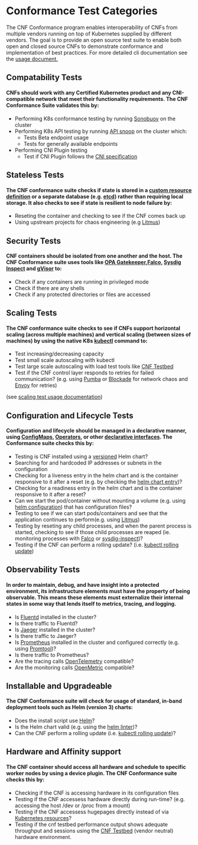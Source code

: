# Conformance Test Categories
The CNF Conformance program enables interoperability of CNFs from multiple vendors running on top of Kubernetes supplied by different vendors. The goal is to provide an open source test suite to enable both open and closed source CNFs to demonstrate conformance and implementation of best practices.  For more detailed cli documentation see the [usage document.](https://github.com/cncf/cnf-conformance/blob/master/USAGE.md)
## Compatability Tests 
#### CNFs should work with any Certified Kubernetes product and any CNI-compatible network that meet their functionality requirements.  The CNF Conformance Suite validates this by:
*  Performing K8s conformance testing by running [Sonobuoy](https://github.com/cncf/k8s-conformance/blob/master/instructions.md) on the cluster
*  Performing K8s API testing by running [API snoop](https://github.com/cncf/apisnoop) on the cluster which:
    * Tests Beta endpoint usage
    * Tests for generally available endpoints
*  Performing CNI Plugin testing
    * Test if CNI Plugin follows the [CNI specification](https://github.com/containernetworking/cni/blob/master/SPEC.md)

## Stateless Tests 
#### The CNF conformance suite checks if state is stored in a [custom resource definition](https://kubernetes.io/docs/concepts/extend-kubernetes/api-extension/custom-resources/) or a separate database (e.g. [etcd](https://github.com/etcd-io/etcd)) rather than requiring local storage.  It also checks to see if state is resilient to node failure by:
*  Reseting the container and checking to see if the CNF comes back up
*  Using upstream projects for chaos engineering (e.g [Litmus](//https://github.com/litmuschaos/litmus))

## Security Tests 
#### CNF containers should be isolated from one another and the host.  The CNF Conformance suite uses tools like [OPA Gatekeeper](https://github.com/open-policy-agent/gatekeeper),[Falco](https://github.com/falcosecurity/falco), [Sysdig Inspect](https://github.com/draios/sysdig-inspect) and [gVisor](https://github.com/google/gvisor) to:
*  Check if any containers are running in privileged mode
*  Check if there are any shells
*  Check if any protected directories or files are accessed

## Scaling Tests  
#### The CNF conformance suite checks to see if CNFs support horizontal scaling (across multiple machines) and vertical scaling (between sizes of machines) by using the native K8s [kubectl](https://kubernetes.io/docs/reference/kubectl/cheatsheet/#scaling-resources) command to:
*  Test increasing/decreasing capacity
*  Test small scale autoscaling with kubectl
*  Test large scale autoscaling with load test tools like [CNF Testbed](https://github.com/cncf/cnf-testbed)
*  Test if the CNF control layer responds to retries for failed communication? (e.g. using [Pumba](https://github.com/alexei-led/pumba) or [Blockade](https://github.com/worstcase/blockade) for network chaos and [Envoy](https://github.com/envoyproxy/envoy) for retries)

(see [scaling test usage documentation](https://github.com/cncf/cnf-conformance/blob/master/USAGE.md#scaling-tests))
## Configuration and Lifecycle Tests 

#### Configuration and lifecycle should be managed in a declarative manner, using [ConfigMaps](https://kubernetes.io/docs/tasks/configure-pod-container/configure-pod-configmap/), [Operators](https://kubernetes.io/docs/concepts/extend-kubernetes/operator/), or other [declarative interfaces](https://kubernetes.io/docs/concepts/overview/working-with-objects/kubernetes-objects/#understanding-kubernetes-objects).  The Conformance suite checks this by:

*  Testing is CNF installed using a [versioned](https://helm.sh/docs/topics/chart_best_practices/dependencies/#versions) Helm chart?
* Searching for and hardcoded IP addresses or subnets in the configuration
* Checking for a liveness entry in the helm chart and is the container responsive to it after a reset (e.g. by checking the [helm chart entry](https://kubernetes.io/docs/tasks/configure-pod-container/configure-liveness-readiness-startup-probes/))?
*  Checking for a readiness entry in the helm chart and is the container responsive to it after a reset?
*  Can we start the pod/container without mounting a volume (e.g. using [helm configuration](https://kubernetes.io/docs/tasks/configure-pod-container/configure-volume-storage/)) that has configuration files?
*  Testing to see if we can start pods/containers and see that the application continues to perform(e.g. using [Litmus](https://github.com/litmuschaos/litmus))
*  Testing by reseting any child processes, and when the parent process is started, checking to see if those child processes are reaped (ie. monitoring processes with [Falco](https://github.com/falcosecurity/falco) or [sysdig-inspect](https://github.com/draios/sysdig-inspect))?
*  Testing if the CNF can perform a rolling update? (i.e. [kubectl rolling update](https://kubernetes.io/docs/tasks/run-application/rolling-update-replication-controller/))

## Observability Tests 
#### In order to maintain, debug, and have insight into a protected environment, its infrastructure elements must have the property of being observable. This means these elements must externalize their internal states in some way that lends itself to metrics, tracing, and logging.
*  Is [Fluentd](https://github.com/fluent/fluentd) installed in the cluster?
*  Is there traffic to Fluentd?
*  Is [Jaeger](https://github.com/jaegertracing/jaeger) installed in the cluster?
*  Is there traffic to Jaeger?
*  Is [Prometheus](https://github.com/prometheus/prometheus) installed in the cluster and configured correctly (e.g. using [Promtool](https://prometheus.io/docs/prometheus/latest/configuration/unit_testing_rules/))?
*  Is there traffic to Prometheus?
*  Are the tracing calls [OpenTelemetry](https://opentracing.io/) compatible?
*  Are the monitoring calls [OpenMetric](https://github.com/OpenObservability/OpenMetrics) compatible?

## Installable and Upgradeable 
#### The CNF Conformance suite will check for usage of standard, in-band deployment tools such as Helm (version 3) charts:
* Does the install script use [Helm](https://github.com/helm/)?
*  Is the Helm chart valid (e.g. using the [helm linter](https://github.com/helm/chart-testing))?
*  Can the CNF perform a rolling update (i.e. [kubectl rolling update](https://kubernetes.io/docs/tasks/run-application/rolling-update-replication-controller/))?

## Hardware and Affinity support 
#### The CNF container should access all hardware and schedule to specific worker nodes by using a device plugin.  The CNF Conformance suite checks this by:

*  Checking if the CNF is accessing hardware in its configuration files
*  Testing if the CNF accessess hardware directly during run-time? (e.g. accessing the host /dev or /proc from a mount)
*  Testing if the CNF accessess hugepages directly instead of via [Kubernetes resources](https://github.com/cncf/cnf-testbed/blob/c4458634deca5e8ab73adf118eedde32904c8458/examples/use_case/external-packet-filtering-on-k8s-nsm-on-packet/gateway.yaml#L29)?
*  Testing if the cnf testbed performance output shows adequate throughput and sessions using the [CNF Testbed](https://github.com/cncf/cnf-testbed) (vendor neutral) hardware environment.
